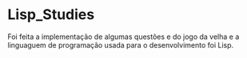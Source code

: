 # Lisp_Studies
Foi feita a implementação de algumas questões e do jogo da velha e a linguaguem de programação usada para o desenvolvimento foi Lisp.


